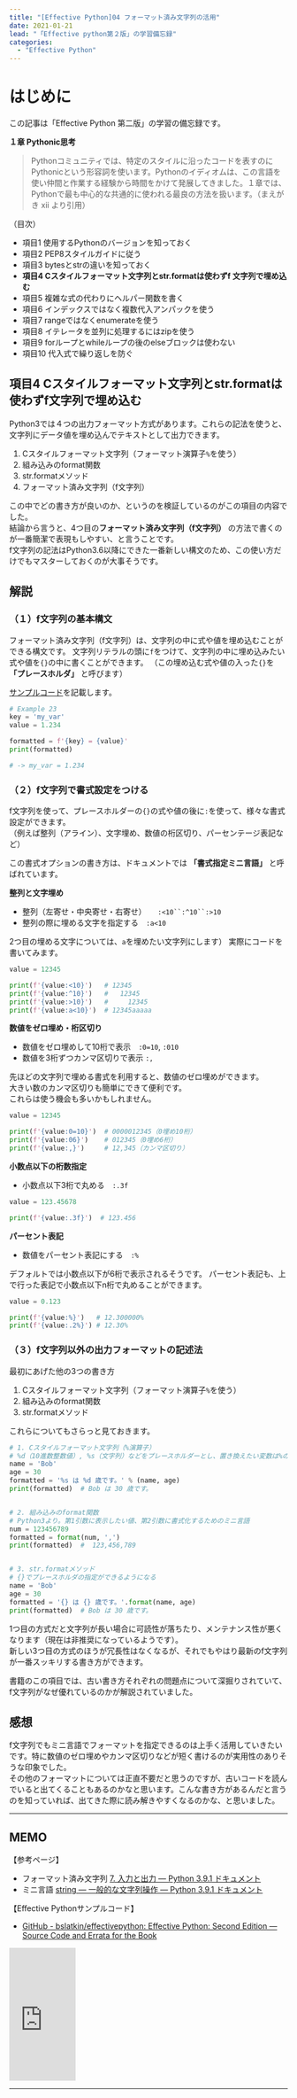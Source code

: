 ```yaml
---
title: "[Effective Python]04 フォーマット済み文字列の活用"
date: 2021-01-21
lead: "「Effective python第２版」の学習備忘録"
categories:
  - "Effective Python"
---
```


# はじめに
この記事は「Effective Python 第二版」の学習の備忘録です。

**１章 Pythonic思考**  
>Pythonコミュニティでは、特定のスタイルに沿ったコードを表すのにPythonicという形容詞を使います。Pythonのイディオムは、この言語を使い仲間と作業する経験から時間をかけて発展してきました。１章では、Pythonで最も中心的な共通的に使われる最良の方法を扱います。（まえがき xii より引用）

（目次）
- 項目1 使用するPythonのバージョンを知っておく
- 項目2 PEP8スタイルガイドに従う
- 項目3 bytesとstrの違いを知っておく
- **項目4 Cスタイルフォーマット文字列とstr.formatは使わずf 文字列で埋め込む**
- 項目5 複雑な式の代わりにヘルパー関数を書く
- 項目6 インデックスではなく複数代入アンパックを使う
- 項目7 rangeではなくenumerateを使う
- 項目8 イテレータを並列に処理するにはzipを使う
- 項目9 forループとwhileループの後のelseブロックは使わない
- 項目10 代入式で繰り返しを防ぐ



## 項目4 Cスタイルフォーマット文字列とstr.formatは使わずf文字列で埋め込む
Python3では４つの出力フォーマット方式があります。これらの記法を使うと、文字列にデータ値を埋め込んでテキストとして出力できます。  

1. Cスタイルフォーマット文字列（フォーマット演算子`%`を使う）
2. 組み込みのformat関数
3. str.formatメソッド
4. フォーマット済み文字列（f文字列）

この中でどの書き方が良いのか、というのを検証しているのがこの項目の内容でした。  
結論から言うと、4つ目の**フォーマット済み文字列（f文字列）** の方法で書くのが一番簡潔で表現もしやすい、と言うことです。  
f文字列の記法はPython3.6以降にできた一番新しい構文のため、この使い方だけでもマスターしておくのが大事そうです。

## 解説
### （１）f文字列の基本構文
フォーマット済み文字列（f文字列）は、文字列の中に式や値を埋め込むことができる構文です。
文字列リテラルの頭に`f`をつけて、文字列の中に埋め込みたい式や値を`{}`の中に書くことができます。
（この埋め込む式や値の入った`{}`を **「プレースホルダ」** と呼びます）

[サンプルコード](https://github.com/bslatkin/effectivepython/blob/master/example_code/item_04.py)を記載します。

```python
# Example 23
key = 'my_var'
value = 1.234

formatted = f'{key} = {value}'
print(formatted)

# -> my_var = 1.234
```


### （２）f文字列で書式設定をつける
f文字列を使って、プレースホルダーの`{}`の式や値の後に`:`を使って、様々な書式設定ができます。  
（例えば整列（アライン）、文字埋め、数値の桁区切り、パーセンテージ表記など）

この書式オプションの書き方は、ドキュメントでは **「書式指定ミニ言語」** と呼ばれています。


**整列と文字埋め**  
- 整列（左寄せ・中央寄せ・右寄せ）　　`:<10``:^10``:>10`
- 整列の際に埋める文字を指定する　`:a<10`　

2つ目の埋める文字については、`a`を埋めたい文字列にします）
実際にコードを書いてみます。

```python
value = 12345

print(f'{value:<10}')   # 12345
print(f'{value:^10}')   #   12345   
print(f'{value:>10}')   #     12345
print(f'{value:a<10}')  # 12345aaaaa
```

**数値をゼロ埋め・桁区切り** 
- 数値をゼロ埋めして10桁で表示　`:0=10`, `:010`
- 数値を3桁ずつカンマ区切りで表示 `:,`

先ほどの文字列で埋める書式を利用すると、数値のゼロ埋めができます。  
大きい数のカンマ区切りも簡単にできて便利です。  
これらは使う機会も多いかもしれません。

```python
value = 12345

print(f'{value:0=10}')  # 0000012345（0埋め10桁）
print(f'{value:06}')    # 012345（0埋め6桁）
print(f'{value:,}')     # 12,345（カンマ区切り）
```

**小数点以下の桁数指定** 
- 小数点以下3桁で丸める　`:.3f`

```python
value = 123.45678

print(f'{value:.3f}')  # 123.456
```

**パーセント表記**
- 数値をパーセント表記にする　`:%`

デフォルトでは小数点以下が6桁で表示されるそうです。
パーセント表記も、上で行った表記で小数点以下n桁で丸めることができます。

```python
value = 0.123

print(f'{value:%}')   # 12.300000%
print(f'{value:.2%}') # 12.30%

```

### （３）f文字列以外の出力フォーマットの記述法
最初にあげた他の3つの書き方
1. Cスタイルフォーマット文字列（フォーマット演算子`%`を使う）
2. 組み込みのformat関数
3. str.formatメソッド

これらについてもさらっと見ておきます。


```python
# 1. Cスタイルフォーマット文字列（%演算子）
# %d（10進数整数値）, %s（文字列）などをプレースホルダーとし、置き換えたい変数は%の後にタプルで指定
name = 'Bob'
age = 30
formatted = '%s は %d 歳です。' % (name, age)
print(formatted)  # Bob は 30 歳です。


# 2. 組み込みのformat関数
# Python3より。第1引数に表示したい値、第2引数に書式化するためのミニ言語
num = 123456789
formatted = format(num, ',')
print(formatted)  #  123,456,789


# 3. str.formatメソッド
# {}でプレースホルダの指定ができるようになる
name = 'Bob'
age = 30
formatted = '{} は {} 歳です。'.format(name, age)
print(formatted)  # Bob は 30 歳です。
```

1つ目の方式だと文字列が長い場合に可読性が落ちたり、メンテナンス性が悪くなります（現在は非推奨になっているようです）。  
新しい3つ目の方式のほうが冗長性はなくなるが、それでもやはり最新のf文字列が一番スッキリする書き方ができます。

書籍のこの項目では、古い書き方それぞれの問題点について深掘りされていて、f文字列がなぜ優れているのかが解説されていました。

## 感想
f文字列でもミニ言語でフォーマットを指定できるのは上手く活用していきたいです。特に数値のゼロ埋めやカンマ区切りなどが短く書けるのが実用性のありそうな印象でした。  
その他のフォーマットについては正直不要だと思うのですが、古いコードを読んでいると出てくることもあるのかなと思います。こんな書き方があるんだと言うのを知っていれば、出てきた際に読み解きやすくなるのかな、と思いました。

---
## MEMO
【参考ページ】
- フォーマット済み文字列 [7. 入力と出力 — Python 3.9.1 ドキュメント](https://docs.python.org/ja/3/tutorial/inputoutput.html#formatted-string-literals)
- ミニ言語 [string — 一般的な文字列操作 — Python 3.9.1 ドキュメント](https://docs.python.org/ja/3/library/string.html#formatspec)

【Effective Pythonサンプルコード】
- [GitHub - bslatkin/effectivepython: Effective Python: Second Edition — Source Code and Errata for the Book](https://github.com/bslatkin/effectivepython)

<iframe style="width:120px;height:240px;" marginwidth="0" marginheight="0" scrolling="no" frameborder="0" src="https://rcm-fe.amazon-adsystem.com/e/cm?ref=qf_sp_asin_til&t=massasquash08-22&m=amazon&o=9&p=8&l=as1&IS1=1&detail=1&asins=4873119170&linkId=b01ad363c615cc9408dfcc360b1a85de&bc1=ffffff&amp;lt1=_top&fc1=333333&lc1=0066c0&bg1=ffffff&f=ifr"></iframe>

---